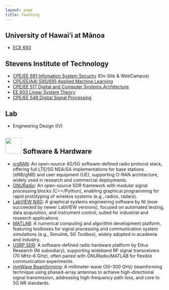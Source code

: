 ```yaml
---
layout: page
title: Teaching
---
```

## University of Hawaiʻi at Mānoa
- [ECE 693](courses/UHM_ECE_693_25F.md)
## Stevens Institute of Technology
- [CPE/EE 691 Infomation System Security](https://stevens.smartcatalogiq.com/en/2021-2022/academic-catalog/courses/cpe-computer-engineering/600/cpe-691/) (On-Site & WebCampus)
- [CPE/EE/AAI 595/695 Applied Machine Learning](https://stevens.smartcatalogiq.com/en/2024-2025/academic-catalog/courses/aai-applied-artificial-intelligence/500/aai-595/)
- [CPE/EE 517 Digital and Computer Systems Architecture](https://stevens.smartcatalogiq.com/en/2023-2024/academic-catalog/courses/cpe-computer-engineering/500/cpe-517/)
- [EE 603 Linear System Theory](https://stevens.smartcatalogiq.com/en/2023-2024/academic-catalog/courses/ee-electrical-engineering/600/ee-603/)
- [CPE/EE 548 Digital Signal Processing](https://stevens.smartcatalogiq.com/en/2024-2025/academic-catalog/courses/cpe-computer-engineering/500/cpe-548/)

## Lab
- Engineering Design (IV)

## <img src="../img/software.png" height="50px"> Software & Hardware
- [srsRAN](https://github.com/srsran): An open-source 4G/5G software-defined radio protocol stack, offering full LTE/5G NSA/SA implementations for base stations (eNB/gNB) and user equipment (UE), supporting O-RAN architecture, widely used in research and commercial deployments.
- [GNURadio](https://www.gnuradio.org/): An open-source SDR framework with modular signal processing blocks (C++/Python), enabling graphical programming for rapid prototyping of wireless systems (e.g., radios, radars).
- [LabVIEW NXG](https://www.ni.com/en/shop/labview/labview-nxg.html?srsltid=AfmBOooRMjXDsDt3MoBw6HAy78LZgCFT6jQMkNi6huSX1wQfY4or-gMy): A graphical systems engineering software by NI (now succeeded by newer LabVIEW versions), focused on automated testing, data acquisition, and instrument control, suited for industrial and research applications.
- [MATLAB](https://www.mathworks.com/products/matlab.html): A numerical computing and algorithm development platform, featuring toolboxes for signal processing and communication system simulations (e.g., Simulink, 5G Toolbox), widely adopted in academia and industry.
- [USRP SDR](https://www.ettus.com/products/): A software-defined radio hardware platform by Ettus Research (NI subsidiary), supporting wideband RF signal transceivers (70 MHz–6 GHz), often paired with GNURadio/MATLAB for flexible communication experiments.
- [mmWave Beamforming](): A millimeter-wave (30–300 GHz) beamforming technique using phased-array antennas to achieve high-directional signal transmission, addressing high-frequency path loss, and core to 5G NR standards.